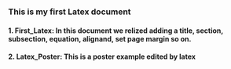 ### This is my first Latex document
#### 1. First_Latex: In this document we relized adding a title, section, subsection, equation, alignand, set page margin so on.
#### 2. Latex_Poster: This is a poster example edited by latex
